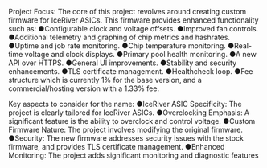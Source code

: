 Project Focus: The core of this project revolves around creating custom firmware for IceRiver ASICs. This firmware provides enhanced functionality such as:
●Configurable clock and voltage offsets.
●Improved fan controls.
●Additional telemetry and graphing of chip metrics and hashrates.
●Uptime and job rate monitoring.
●Chip temperature monitoring.
●Real-time voltage and clock displays.
●Primary pool health monitoring.
●A new API over HTTPS.
●General UI improvements.
●Stability and security enhancements.
●TLS certificate management.
●Healthcheck loop.
●Fee structure which is currently 1% for the base version, and a commercial/hosting version with a 1.33% fee.

Key aspects to consider for the name:
●IceRiver ASIC Specificity: The project is clearly tailored for IceRiver ASICs.
●Overclocking Emphasis: A significant feature is the ability to overclock and control voltage.
●Custom Firmware Nature: The project involves modifying the original firmware.
●Security: The new firmware addresses security issues with the stock firmware, and provides TLS certificate management.
●Enhanced Monitoring: The project adds significant monitoring and diagnostic features
